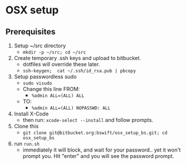 # OSX setup

## Prerequisites

1. Setup ~/src directory
    * `mkdir -p ~/src; cd ~/src`
2. Create temporary .ssh keys and upload to bitbucket.
    * dotfiles will override these later.
    * `ssh-keygen;  cat ~/.ssh/id_rsa.pub | pbcopy`
2. Setup passwordless sudo
    * `sudo visudo`
    * Change this line FROM:
        * `%admin ALL=(ALL) ALL`
    * TO:
      * `%admin ALL=(ALL) NOPASSWD: ALL`
2. Install X-Code
    * then run: `xcode-select --install` and follow prompts.
2. Clone this
    * `git clone git@bitbucket.org:bswift/osx_setup_bs.git; cd osx_setup_bs`
3. run  `run.sh`
    * immediately it will block, and wait for your password.. yet it won't prompt you. Hit "enter" and you will see the password prompt.

